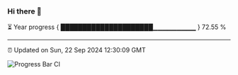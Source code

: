 ### Hi there 👋

⏳ Year progress { █████████████████████▁▁▁▁▁▁▁▁▁ } 72.55 %

---

⏰ Updated on Sun, 22 Sep 2024 12:30:09 GMT

![Progress Bar CI](https://github.com/liununu/liununu/workflows/Progress%20Bar%20CI/badge.svg)
